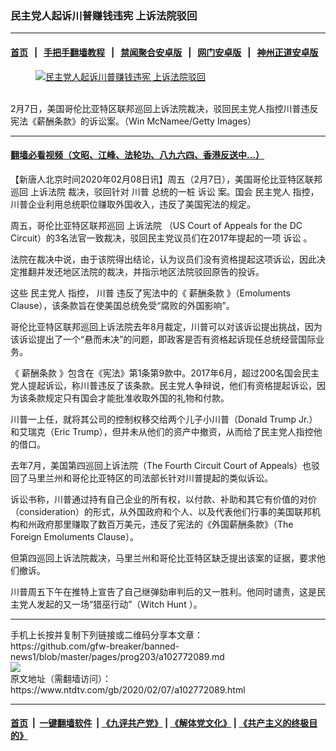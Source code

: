 ### 民主党人起诉川普赚钱违宪 上诉法院驳回
------------------------

#### [首页](https://github.com/gfw-breaker/banned-news1/blob/master/README.md) &nbsp;&nbsp;|&nbsp;&nbsp; [手把手翻墙教程](https://github.com/gfw-breaker/guides/wiki) &nbsp;&nbsp;|&nbsp;&nbsp; [禁闻聚合安卓版](https://github.com/gfw-breaker/bn-android) &nbsp;&nbsp;|&nbsp;&nbsp; [网门安卓版](https://github.com/oGate2/oGate) &nbsp;&nbsp;|&nbsp;&nbsp; [神州正道安卓版](https://github.com/SzzdOgate/update) 



<div><div class="featured_image">
 <a href="https://i.ntdtv.com/assets/uploads/2020/02/Untitled-18.jpg" target="_blank">
  <figure>
   <img alt="民主党人起诉川普赚钱违宪 上诉法院驳回" src="https://i.ntdtv.com/assets/uploads/2020/02/Untitled-18-800x450.jpg"/>
  </figure><br/>
 </a>
 <span class="caption">
  2月7日，美国哥伦比亚特区联邦巡回上诉法院裁决，驳回民主党人指控川普违反宪法《薪酬条款》的诉讼案。（Win McNamee/Getty Images）
 </span>
</div>
</div><hr/>

#### [翻墙必看视频（文昭、江峰、法轮功、八九六四、香港反送中...）](https://github.com/gfw-breaker/banned-news1/blob/master/pages/link3.md)

<div><div class="post_content" itemprop="articleBody">
 <p>
  【新唐人北京时间2020年02月08日讯】周五（2月7日），美国哥伦比亚特区联邦巡回
  <ok href="https://www.ntdtv.com/gb/上诉法院.htm">
   上诉法院
  </ok>
  裁决，驳回针对
  <ok href="https://www.ntdtv.com/gb/川普.htm">
   川普
  </ok>
  总统的一桩
  <ok href="https://www.ntdtv.com/gb/诉讼.htm">
   诉讼
  </ok>
  案。国会
  <ok href="https://www.ntdtv.com/gb/民主党人.htm">
   民主党人
  </ok>
  指控，川普企业利用总统职位赚取外国收入，违反了美国宪法的规定。
 </p>
 <p>
  周五，哥伦比亚特区联邦巡回
  <ok href="https://www.ntdtv.com/gb/上诉法院.htm">
   上诉法院
  </ok>
  （US Court of Appeals for the DC Circuit）的3名法官一致裁决，驳回民主党议员们在2017年提起的一项
  <ok href="https://www.ntdtv.com/gb/诉讼.htm">
   诉讼
  </ok>
  。
 </p>
 <p>
  法院在裁决中说，由于该院得出结论，认为议员们没有资格提起这项诉讼，因此决定推翻并发还地区法院的裁决，并指示地区法院驳回原告的投诉。
 </p>
 <p>
  这些
  <ok href="https://www.ntdtv.com/gb/民主党人.htm">
   民主党人
  </ok>
  指控，
  <ok href="https://www.ntdtv.com/gb/川普.htm">
   川普
  </ok>
  违反了宪法中的《
  <ok href="https://www.ntdtv.com/gb/薪酬条款.htm">
   薪酬条款
  </ok>
  》（Emoluments Clause），该条款旨在使美国总统免受“腐败的外国影响”。
 </p>
 <p>
  哥伦比亚特区联邦巡回上诉法院去年8月裁定，川普可以对该诉讼提出挑战，因为该诉讼提出了一个“悬而未决”的问题，即政客是否有资格起诉现任总统经营国际业务。
 </p>
 <p>
  《
  <ok href="https://www.ntdtv.com/gb/薪酬条款.htm">
   薪酬条款
  </ok>
  》包含在《宪法》第1条第9款中。2017年6月，超过200名国会民主党人提起诉讼，称川普违反了该条款。民主党人争辩说，他们有资格提起诉讼，因为该条款规定只有国会才能批准收取外国的礼物和付款。
 </p>
 <p>
  川普一上任，就将其公司的控制权移交给两个儿子小川普（Donald Trump Jr.）和艾瑞克（Eric Trump），但并未从他们的资产中撤资，从而给了民主党人指控他的借口。
 </p>
 <p>
  去年7月，美国第四巡回上诉法院（The Fourth Circuit Court of Appeals）也驳回了马里兰州和哥伦比亚特区的司法部长针对川普提起的类似诉讼。
 </p>
 <p>
  诉讼书称，川普通过持有自己企业的所有权，以付款、补助和其它有价值的对价（consideration）的形式，从外国政府和个人、以及代表他们行事的美国联邦机构和州政府那里赚取了数百万美元，违反了宪法的《外国薪酬条款》（The Foreign Emoluments Clause）。
 </p>
 <p>
  但第四巡回上诉法院裁决，马里兰州和哥伦比亚特区缺乏提出该案的证据，要求他们撤诉。
 </p>
 <p>
  川普周五下午在推特上宣告了自己继弹劾审判后的又一胜利。他同时谴责，这是民主党人发起的又一场“猎巫行动”（Witch Hunt ）。
 </p>
</div></div>
<hr/>
手机上长按并复制下列链接或二维码分享本文章：<br/>
https://github.com/gfw-breaker/banned-news1/blob/master/pages/prog203/a102772089.md <br/>
<a href='https://github.com/gfw-breaker/banned-news1/blob/master/pages/prog203/a102772089.md'><img src='https://github.com/gfw-breaker/banned-news1/blob/master/pages/prog203/a102772089.md.png'/></a> <br/>
原文地址（需翻墙访问）：https://www.ntdtv.com/gb/2020/02/07/a102772089.html


------------------------
#### [首页](https://github.com/gfw-breaker/banned-news1/blob/master/README.md) &nbsp;|&nbsp; [一键翻墙软件](https://github.com/gfw-breaker/nogfw/blob/master/README.md) &nbsp;| [《九评共产党》](https://github.com/gfw-breaker/9ping.md/blob/master/README.md#九评之一评共产党是什么) | [《解体党文化》](https://github.com/gfw-breaker/jtdwh.md/blob/master/README.md) | [《共产主义的终极目的》](https://github.com/gfw-breaker/gczydzjmd.md/blob/master/README.md)


<img src='http://gfw-breaker.win/banned-news/pages/prog203/a102772089.md' width='0px' height='0px'/>